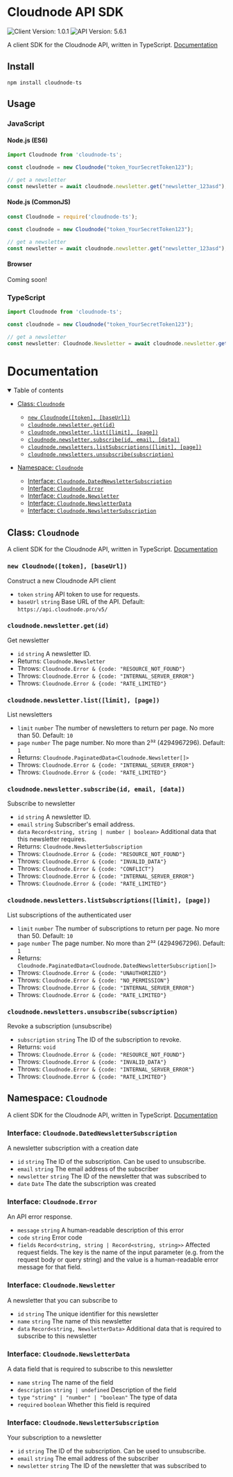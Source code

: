 # Cloudnode API SDK

![Client Version: 1.0.1](https://img.shields.io/badge/Client%20Version-1.0.1-%2316a34a)
![API Version: 5.6.1](https://img.shields.io/badge/API%20Version-5.6.1-%232563eb)

A client SDK for the Cloudnode API, written in TypeScript. [Documentation](https:&#x2F;&#x2F;github.com&#x2F;cloudnode-pro&#x2F;ts-client#documentation)

## Install
```shell
npm install cloudnode-ts
```

## Usage
### JavaScript
#### Node.js (ES6)
```js
import Cloudnode from 'cloudnode-ts';

const cloudnode = new Cloudnode("token_YourSecretToken123");

// get a newsletter
const newsletter = await cloudnode.newsletter.get("newsletter_123asd");
```

#### Node.js (CommonJS)
```js
const Cloudnode = require('cloudnode-ts');

const cloudnode = new Cloudnode("token_YourSecretToken123");

// get a newsletter
const newsletter = await cloudnode.newsletter.get("newsletter_123asd");
```

#### Browser
Coming soon!

### TypeScript
```ts
import Cloudnode from 'cloudnode-ts';

const cloudnode = new Cloudnode("token_YourSecretToken123");

// get a newsletter
const newsletter: Cloudnode.Newsletter = await cloudnode.newsletter.get("newsletter_123asd");
```

# Documentation

<details open>  <summary>Table of contents</summary>

 - [Class: `Cloudnode`](#class-cloudnode)
   - [`new Cloudnode([token], [baseUrl])`](#new-cloudnodetoken-baseurl)
   - [`cloudnode.newsletter.get(id)`](#cloudnodenewslettergetid)
   - [`cloudnode.newsletter.list([limit], [page])`](#cloudnodenewsletterlistlimit-page)
   - [`cloudnode.newsletter.subscribe(id, email, [data])`](#cloudnodenewslettersubscribeid-email-data)
   - [`cloudnode.newsletters.listSubscriptions([limit], [page])`](#cloudnodenewsletterslistsubscriptionslimit-page)
   - [`cloudnode.newsletters.unsubscribe(subscription)`](#cloudnodenewslettersunsubscribesubscription)

 - [Namespace: `Cloudnode`](#namespace-cloudnode)
   - [Interface: `Cloudnode.DatedNewsletterSubscription`](#interface-cloudnodedatednewslettersubscription)
   - [Interface: `Cloudnode.Error`](#interface-cloudnodeerror)
   - [Interface: `Cloudnode.Newsletter`](#interface-cloudnodenewsletter)
   - [Interface: `Cloudnode.NewsletterData`](#interface-cloudnodenewsletterdata)
   - [Interface: `Cloudnode.NewsletterSubscription`](#interface-cloudnodenewslettersubscription)

</details>

<a name="class-cloudnode"></a>

## Class: `Cloudnode`

A client SDK for the Cloudnode API, written in TypeScript. [Documentation](https://github.com/cloudnode-pro/ts-client#documentation)

<a name="new-cloudnodetoken-baseurl"></a>

### `new Cloudnode([token], [baseUrl])`

Construct a new Cloudnode API client

 - `token` `string` API token to use for requests.
 - `baseUrl` `string` Base URL of the API. Default: `https://api.cloudnode.pro/v5/`



<a name="cloudnodenewslettergetid"></a>

### `cloudnode.newsletter.get(id)`

Get newsletter

 - `id` `string` A newsletter ID.
 - Returns: `Cloudnode.Newsletter`
 - Throws: `Cloudnode.Error & {code: "RESOURCE_NOT_FOUND"}`
 - Throws: `Cloudnode.Error & {code: "INTERNAL_SERVER_ERROR"}`
 - Throws: `Cloudnode.Error & {code: "RATE_LIMITED"}`

<a name="cloudnodenewsletterlistlimit-page"></a>

### `cloudnode.newsletter.list([limit], [page])`

List newsletters

 - `limit` `number` The number of newsletters to return per page. No more than 50. Default: `10`
 - `page` `number` The page number. No more than 2³² (4294967296). Default: `1`
 - Returns: `Cloudnode.PaginatedData<Cloudnode.Newsletter[]>`
 - Throws: `Cloudnode.Error & {code: "INTERNAL_SERVER_ERROR"}`
 - Throws: `Cloudnode.Error & {code: "RATE_LIMITED"}`

<a name="cloudnodenewslettersubscribeid-email-data"></a>

### `cloudnode.newsletter.subscribe(id, email, [data])`

Subscribe to newsletter

 - `id` `string` A newsletter ID.
 - `email` `string` Subscriber's email address.
 - `data` `Record<string, string | number | boolean>` Additional data that this newsletter requires.
 - Returns: `Cloudnode.NewsletterSubscription`
 - Throws: `Cloudnode.Error & {code: "RESOURCE_NOT_FOUND"}`
 - Throws: `Cloudnode.Error & {code: "INVALID_DATA"}`
 - Throws: `Cloudnode.Error & {code: "CONFLICT"}`
 - Throws: `Cloudnode.Error & {code: "INTERNAL_SERVER_ERROR"}`
 - Throws: `Cloudnode.Error & {code: "RATE_LIMITED"}`

<a name="cloudnodenewsletterslistsubscriptionslimit-page"></a>

### `cloudnode.newsletters.listSubscriptions([limit], [page])`

List subscriptions of the authenticated user

 - `limit` `number` The number of subscriptions to return per page. No more than 50. Default: `10`
 - `page` `number` The page number. No more than 2³² (4294967296). Default: `1`
 - Returns: `Cloudnode.PaginatedData<Cloudnode.DatedNewsletterSubscription[]>`
 - Throws: `Cloudnode.Error & {code: "UNAUTHORIZED"}`
 - Throws: `Cloudnode.Error & {code: "NO_PERMISSION"}`
 - Throws: `Cloudnode.Error & {code: "INTERNAL_SERVER_ERROR"}`
 - Throws: `Cloudnode.Error & {code: "RATE_LIMITED"}`

<a name="cloudnodenewslettersunsubscribesubscription"></a>

### `cloudnode.newsletters.unsubscribe(subscription)`

Revoke a subscription (unsubscribe)

 - `subscription` `string` The ID of the subscription to revoke.
 - Returns: `void`
 - Throws: `Cloudnode.Error & {code: "RESOURCE_NOT_FOUND"}`
 - Throws: `Cloudnode.Error & {code: "INVALID_DATA"}`
 - Throws: `Cloudnode.Error & {code: "INTERNAL_SERVER_ERROR"}`
 - Throws: `Cloudnode.Error & {code: "RATE_LIMITED"}`



<a name="namespace-cloudnode"></a>

## Namespace: `Cloudnode`

A client SDK for the Cloudnode API, written in TypeScript. [Documentation](https://github.com/cloudnode-pro/ts-client#documentation)

<a name="interface-cloudnodedatednewslettersubscription"></a>

### Interface: `Cloudnode.DatedNewsletterSubscription`

A newsletter subscription with a creation date

 - `id` `string` The ID of the subscription. Can be used to unsubscribe.
 - `email` `string` The email address of the subscriber
 - `newsletter` `string` The ID of the newsletter that was subscribed to
 - `date` `Date` The date the subscription was created

<a name="interface-cloudnodeerror"></a>

### Interface: `Cloudnode.Error`

An API error response.

 - `message` `string` A human-readable description of this error
 - `code` `string` Error code
 - `fields` `Record<string, string | Record<string, string>>` Affected request fields. The key is the name of the input parameter (e.g. from the request body or query string) and the value is a human-readable error message for that field.

<a name="interface-cloudnodenewsletter"></a>

### Interface: `Cloudnode.Newsletter`

A newsletter that you can subscribe to

 - `id` `string` The unique identifier for this newsletter
 - `name` `string` The name of this newsletter
 - `data` `Record<string, NewsletterData>` Additional data that is required to subscribe to this newsletter

<a name="interface-cloudnodenewsletterdata"></a>

### Interface: `Cloudnode.NewsletterData`

A data field that is required to subscribe to this newsletter

 - `name` `string` The name of the field
 - `description` `string | undefined` Description of the field
 - `type` `"string" | "number" | "boolean"` The type of data
 - `required` `boolean` Whether this field is required

<a name="interface-cloudnodenewslettersubscription"></a>

### Interface: `Cloudnode.NewsletterSubscription`

Your subscription to a newsletter

 - `id` `string` The ID of the subscription. Can be used to unsubscribe.
 - `email` `string` The email address of the subscriber
 - `newsletter` `string` The ID of the newsletter that was subscribed to





